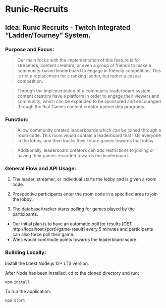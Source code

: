 # Runic-Recruits

## Idea: Runic Recruits - Twitch Integrated “Ladder/Tourney” System.

### Purpose and Focus:
>Our main focus with the implementation of this feature is for streamers, content creators, or even a group of friends to make a community-based leaderboard to engage in friendly competition. This is not a replacement for a ranking ladder, but rather a casual competition.

>Through the implementation of a community leaderboard system, content creators have a platform in order to engage their viewers and community, which can be expanded to be sponsored and encouraged through the Riot Games content creator partnership programs.

### Function:
>Allow community created leaderboards which can be joined through a room code. This room would contain a leaderboard that lists everyone in the lobby, and then tracks their future games towards that lobby. 

>Additionally, leaderboard creators can add restrictions to joining or having their games recorded towards the leaderboard.

### General Flow and API Usage:

1. The leader, streamer, or individual starts the lobby and is given a room code.

2. Prospective participants enter the room code in a specified area to join the lobby.

3. The database/tracker starts polling for games played by the participants.
  * Our initial plan is to have an automatic poll for results [GET http://localhost:{port}/game-result] every 5 minutes and participants can also force poll their game.
  * Wins would contribute points towards the leaderboard score.


### Building Locally:
Install the latest Node.js 12+ LTS version.

After Node has been installed, cd to the cloned directory and run:
```
npm install
```

To run the application:
```
npm start
```
